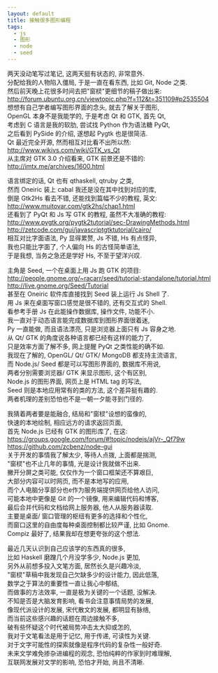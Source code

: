 ```yaml
---
layout: default
title: 接触很多图形编程
tags:
  - js
  - 图形
  - node
  - seed
---
```

两天没动笔写过笔记, 这两天挺有状态的, 非常意外.  
分配给我的人物陷入僵局, 于是一直在看东西, 比如 Git, Node 之类.  
然后前天晚上花很多时间去把"窗棂"更细节的稿子做出来:  
http://forum.ubuntu.org.cn/viewtopic.php?f=112&t=351109#p2535504  
想想有自己学者编写图形界面的念头, 就去了解关于图形,  
OpenGL 本身不是我能学的, 于是考虑 Qt 和 GTK, 首先 Qt,  
考虑到 C 语言是我的软肋, 尝试找 Python 作为语法糖 PyQt,  
之后看到 PySide 的介绍, 遂想起 Pygtk 也是很简洁.  
Qt 最近完全开源, 然而相互对比看不出所以然:  
http://www.wikivs.com/wiki/GTK_vs_Qt  
从主席对 GTK 3.0 介绍看来, GTK 前景还是不错的:  
http://imtx.me/archives/1600.html  


语言绑定的话, Qt 也有 qthaskell, qtruby 之类,  
然而 Oneiric 装上 cabal 我还是没在其中找到对应的库,  
倒是 Gtk2Hs 看去不错, 还能找到篇幅不少的教程, 英文:  
http://www.muitovar.com/gtk2hs/chap1.html  
还看到了 PyQt 和 Js 写 GTK 的教程, 虽然不大准确的教程:  
http://www.pygtk.org/pygtk2tutorial/sec-DrawingMethods.html  
http://zetcode.com/gui/javascriptgtktutorial/cairo/  
相互对比字面语法, Py 显得累赘, Js 不错, Hs 有点怪异,  
我也只能比字面了, 个人偏向 Hs 的古怪简单语法,  
于是我想, 当务之急还是学好 Hs, 不至于望洋兴叹.  


主角是 Seed, 一个在桌面上用 Js 跑 GTK 的项目:  
http://people.gnome.org/~racarr/seed/tutorial-standalone/tutorial.html  
http://live.gnome.org/Seed/Tutorial  
甚至在 Oneiric 软件库直接找到 Seed 装上运行 Js Shell 了.  
用 Js 来在桌面写窗口感觉是很不错的, 还有交互式的 Shell.  
看参考手册 Js 在此能操作数据库, 操作文件, 功能不小.  
我一直对于动态语言能完成数据库到图形界面很着迷,  
Py 一直能做, 而且语法漂亮, 只是浏览器上面只有 Js 容身之地.  
从 Qt/ GTK 的角度说各种语言都已经有这样的能力了,  
只是效率方面了解不多, 网上提醒 PyQt 之类性能的确不如.  
我现在了解的, OpenGL/ Qt/ GTK/ MongoDB 都支持主流语言,  
而 Node.js/ Seed 都是可以写图形界面的, 数据库不用说,  
两者分别需要浏览器/ GTK 来显示图形, 这个有区别,  
Node.js 的图形界面, 网页上是 HTML tag 的写法,  
Seed 则是本地应用常有的类的方法, 这个差异挺有趣的.  
两者机理的差别恐怕也不是一朝一夕能寻到门径的.  


我猜着两者要是能融合, 结局和"窗棂"设想的蛮像的,  
快速的本地绘制, 相应远方的请求返回页面,  
首先 Node.js 已经有 GTK 的图形库了, 在这:  
https://groups.google.com/forum/#!topic/nodejs/ajVr-_Qf79w  
https://github.com/zcbenz/node-gui  
关于开发的事情我了解太少, 等待人点拨, 上面都是揣测,  
"窗棂"也不止几年的事情, 光是设计我就做不出来.  
撇开分屏之类可能, 仅仅作为一个窗口框架还不算艰巨,  
大部分内容可以时网页, 而不是本地写的应用,  
而个人电脑分享部分也e作为服务端提供网页给他人访问,   
可能本地中更像是 Git 的一个镜像, 用来编辑代码和博客,  
最后合并代码和文档给网上服务器, 他人从服务器读取.  
主要是桌面/ 窗口管理的枢纽有更多的选择和个性化,  
而窗口这里的自由度每种桌面控制都比较严谨, 比如 Gnome.  
Compiz 最好了, 结果我却在想更夸张的这个想法.  


最近几天认识到自己应该学的东西真的很多,  
比如 Haskell 磨蹭几个月没学多少, Node.js 更加,  
另外从前想多投入文笔方面, 居然长久是兴趣冷淡,  
"窗棂"草稿中我发现自己欠缺多少的设计能力, 因此低落,  
数学之于算法的重要性一直让我心中郁结,  
而做事的方法效率, 一直是极为关键的一个话题, 没解决.  
不知是否是大脑发育影响, 看书会注意事情局势的发展,  
像现代派设计的发展, 宋代散文的发展, 都明显有脉络,  
而当前这些感兴趣的话题在周边接触不多,  
破有些怀疑这个时代被局势冲击太大抑或怎的,  
我对于文笔看法是用于记忆, 用于传递, 可读性为关键.  
对于文字可能性的探索就像是程序代码的复杂性一般好奇.  
未来文学难免掺杂进编程的观念, 恐怕纯粹的作家到时难理解,  
互联网发展对文学的影响, 恐怕才开始, 尚且不清晰.  

